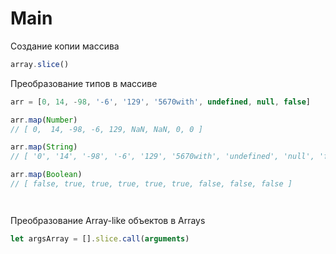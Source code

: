 # Main

Создание копии массива
``` javascript
array.slice()
```

Преобразование типов в массиве
``` javascript
arr = [0, 14, -98, '-6', '129', '5670with', undefined, null, false]

arr.map(Number)
// [ 0,  14, -98, -6, 129, NaN, NaN, 0, 0 ]

arr.map(String)
// [ '0', '14', '-98', '-6', '129', '5670with', 'undefined', 'null', 'false' ]

arr.map(Boolean)
// [ false, true, true, true, true, true, false, false, false ]
```

``` javascript
```

``` javascript
```

Преобразование Array-like объектов в Arrays
``` javascript
let argsArray = [].slice.call(arguments)
```
